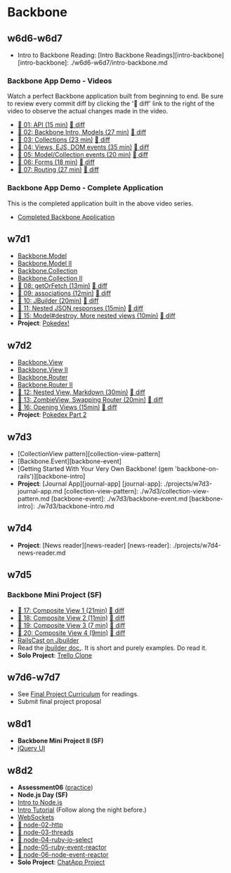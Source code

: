 # Backbone

## w6d6-w6d7

* Intro to Backbone Reading: [Intro Backbone Readings][intro-backbone]
[intro-backbone]: ./w6d6-w6d7/intro-backbone.md

### Backbone App Demo - Videos

Watch a perfect Backbone application built from beginning to end.
Be sure to review every commit diff by clicking the ':notebook: diff' link to the right of the video to observe
the actual changes made in the video.

* [:movie_camera:  01: API (15 min)](https://vimeo.com/groups/appacademy/videos/84654425) [:notebook: diff][bb-00-01-diff]
* [:movie_camera:  02: Backbone Intro, Models (27 min)](https://vimeo.com/groups/appacademy/videos/84654427) [:notebook: diff][bb-01-02-diff]
* [:movie_camera:  03: Collections (23 min)](https://vimeo.com/groups/appacademy/videos/84654428) [:notebook: diff][bb-02-03-diff]
* [:movie_camera:  04: Views, EJS, DOM events (35 min)](https://vimeo.com/groups/appacademy/videos/84654429) [:notebook: diff][bb-03-04-diff]
* [:movie_camera:  05: Model/Collection events (20 min)](https://vimeo.com/groups/appacademy/videos/84654430) [:notebook: diff][bb-04-05-diff]
* [:movie_camera:  06: Forms (18 min)](https://vimeo.com/groups/appacademy/videos/84656483) [:notebook: diff][bb-05-06-diff]
* [:movie_camera:  07: Routing (27 min)](https://vimeo.com/groups/appacademy/videos/84656486) [:notebook: diff][bb-06-07-diff]

[bb-00-01-diff]: https://github.com/appacademy/BackboneDemo2/compare/backbone-00...backbone-01
[bb-01-02-diff]: https://github.com/appacademy/BackboneDemo2/compare/backbone-01...backbone-02
[bb-02-03-diff]: https://github.com/appacademy/BackboneDemo2/compare/backbone-02...backbone-03
[bb-03-04-diff]: https://github.com/appacademy/BackboneDemo2/compare/backbone-03...backbone-04
[bb-04-05-diff]: https://github.com/appacademy/BackboneDemo2/compare/backbone-04...backbone-05
[bb-05-06-diff]: https://github.com/appacademy/BackboneDemo2/compare/backbone-05...backbone-06
[bb-06-07-diff]: https://github.com/appacademy/BackboneDemo2/compare/backbone-06...backbone-07

### Backbone App Demo - Complete Application
This is the completed application built in the above video series.
* [Completed Backbone Application](https://github.com/appacademy/BackboneDemo2)

## w7d1

* [Backbone.Model][backbone-model]
* [Backbone.Model II][backbone-model-ii]
* [Backbone.Collection][backbone-collection]
* [Backbone.Collection II][backbone-collection-ii]
* [:movie_camera:  08: getOrFetch (13min)](https://vimeo.com/groups/appacademy/videos/84656488) [:notebook: diff][bb-07-08-diff]
* [:movie_camera:  09: associations (12min)](https://vimeo.com/groups/appacademy/videos/84656490) [:notebook: diff][bb-08-09-diff]
* [:movie_camera:  10: JBuilder (20min)](https://vimeo.com/groups/appacademy/videos/84656491) [:notebook: diff][bb-09-10-diff]
* [:movie_camera:  11: Nested JSON responses (15min)](https://vimeo.com/groups/appacademy/videos/85052094) [:notebook: diff][bb-10-11-diff]
* [:movie_camera:  15: Model#destroy, More nested views (10min)](https://vimeo.com/groups/appacademy/videos/85052096) [:notebook: diff][bb-13-15-diff]
* **Project**: [Pokedex!][pokedex-i]

[backbone-model]: ./w7d1/backbone-model.md
[backbone-model-ii]: ./w7d1/backbone-model-ii.md
[backbone-collection]: ./w7d1/backbone-collection.md
[backbone-collection-ii]: ./w7d1/backbone-collection-ii.md
[bb-07-08-diff]: https://github.com/appacademy/BackboneDemo2/compare/backbone-07...backbone-08
[bb-08-09-diff]: https://github.com/appacademy/BackboneDemo2/compare/backbone-08...backbone-09
[bb-09-10-diff]: https://github.com/appacademy/BackboneDemo2/compare/backbone-09...backbone-10
[bb-10-11-diff]: https://github.com/appacademy/BackboneDemo2/compare/backbone-10...backbone-11
[bb-13-15-diff]: https://github.com/appacademy/BackboneDemo2/compare/backbone-13...backbone-15
[pokedex-i]: ./projects/w7d1-pokedex-i.md


## w7d2

* [Backbone.View][backbone-view]
* [Backbone.View II][backbone-view-ii]
* [Backbone.Router][backbone-router]
* [Backbone.Router II][backbone-router-ii]
* [:movie_camera:  12: Nested View, Markdown (30min)](https://vimeo.com/groups/appacademy/videos/85052093) [:notebook: diff][bb-11-12-diff]
* [:movie_camera:  13: ZombieView, Swapping Router (20min)](https://vimeo.com/groups/appacademy/videos/85052095) [:notebook: diff][bb-12-13-diff]
* [:movie_camera:  16: Opening Views (15min)](https://vimeo.com/groups/appacademy/videos/85221709) [:notebook: diff][bb-15-16-diff]
* **Project**: [Pokedex Part 2][pokedex-ii]

[backbone-view]: ./w7d2/backbone-view.md
[backbone-view-ii]: ./w7d2/backbone-view-ii.md
[backbone-router]: ./w7d2/backbone-router.md
[backbone-router-ii]: ./w7d2/backbone-router-ii.md
[pokedex-ii]: ./projects/w7d2-pokedex-ii.md
[bb-11-12-diff]: https://github.com/appacademy/BackboneDemo2/compare/backbone-11...backbone-12
[bb-12-13-diff]: https://github.com/appacademy/BackboneDemo2/compare/backbone-12...backbone-13
[bb-15-16-diff]: https://github.com/appacademy/BackboneDemo2/compare/backbone-15...backbone-16

## w7d3

* [CollectionView pattern][collection-view-pattern]
* [Backbone.Event][backbone-event]
* [Getting Started With Your Very Own Backbone! (gem 'backbone-on-rails')][backbone-intro]
* **Project**: [Journal App][journal-app]
[journal-app]: ./projects/w7d3-journal-app.md
[collection-view-pattern]: ./w7d3/collection-view-pattern.md
[backbone-event]: ./w7d3/backbone-event.md
[backbone-intro]: ./w7d3/backbone-intro.md

## w7d4

* **Project**: [News reader][news-reader]
[news-reader]: ./projects/w7d4-news-reader.md

## w7d5

### Backbone Mini Project (SF)
* [:movie_camera:  17: Composite View 1 (21min)](https://vimeo.com/groups/appacademy/videos/85221711) [:notebook: diff][bb-16-17-diff]
* [:movie_camera:  18: Composite View 2 (11min)](https://vimeo.com/groups/appacademy/videos/85221712) [:notebook: diff][bb-17-18-diff]
* [:movie_camera:  19: Composite View 3 (7 min)](https://vimeo.com/groups/appacademy/videos/85221714) [:notebook: diff][bb-18-19-diff]
* [:movie_camera:  20: Composite View 4 (9min)](https://vimeo.com/groups/appacademy/videos/85221885) [:notebook: diff][bb-19-20-diff]
* [RailsCast on Jbuilder][jbuilder-railscast]
* Read the [jbuilder doc.][jbuilder-doc]. It is short and purely examples. Do read it.
* **Solo Project**: [Trello Clone][trello-project]

[bb-16-17-diff]: https://github.com/appacademy/BackboneDemo2/compare/backbone-16...backbone-17
[bb-17-18-diff]: https://github.com/appacademy/BackboneDemo2/compare/backbone-17...backbone-18
[bb-18-19-diff]: https://github.com/appacademy/BackboneDemo2/compare/backbone-18...backbone-19
[bb-19-20-diff]: https://github.com/appacademy/BackboneDemo2/compare/backbone-19...backbone-20
[trello-project]: https://github.com/appacademy/TrelloClone/
[jbuilder-railscast]: http://railscasts.com/episodes/320-jbuilder
[gist-clone]: ./projects/w7d3-gist-clone.md
[gmail-clone]: ./projects/w7d4-gmail-clone.md
[jbuilder-doc]: https://github.com/rails/jbuilder

## w7d6-w7d7

* See [Final Project Curriculum][final-project-curriculum] for readings.
* Submit final project proposal

[final-project-curriculum]: https://github.com/appacademy/final-project-curriculum

## w8d1

* **Backbone Mini Project II (SF)**
* [jQuery UI][jquery-ui]

[assessment-practice]: https://github.com/appacademy/assessment-prep
[jquery-ui]: https://github.com/appacademy/final-project-curriculum/blob/master/readings/jquery_ui.md

## w8d2

* **Assessment06** ([practice][assessment-practice])
* **Node.js Day (SF)**
* [Intro to Node.js][node-intro]
* [Intro Tutorial][node-tutorial] (Follow along the night before.)
* [WebSockets][node-websockets]
* [:movie_camera:  node-02-http][node-02-vid]
* [:movie_camera:  node-03-threads][node-03-vid]
* [:movie_camera:  node-04-ruby-io-select][node-04-vid]
* [:movie_camera:  node-05-ruby-event-reactor][node-05-vid]
* [:movie_camera:  node-06-node-event-reactor][node-06-vid]
* **Solo Project**: [ChatApp Project][chatapp-project]

[node-demo]: https://github.com/appacademy/node-demo
[node-02-vid]: https://vimeo.com/groups/appacademy/videos/88022113
[node-03-vid]: https://vimeo.com/groups/appacademy/videos/88022115
[node-04-vid]: https://vimeo.com/groups/appacademy/videos/88022116
[node-05-vid]: https://vimeo.com/groups/appacademy/videos/88022119
[node-06-vid]: https://vimeo.com/groups/appacademy/videos/88025189
[node-intro]: ./w8d2/what-is-node-js.md
[node-tutorial]: ./w8d2/node_demo/node_intro.md
[node-websockets]: ./w8d2/web-sockets.md
[chatapp-project]: ./w8d2/chatapp_project.md
